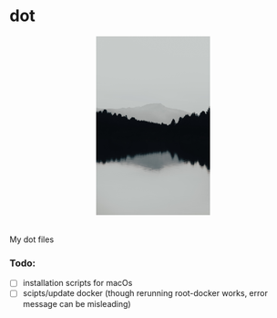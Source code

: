 # dot
<p align="center">
<img style="width:200px" src="https://github.com/somnek/dot/blob/main/source/gaspar-zaldo-mjF6GCSDKgU-unsplash.jpg"/>
</p>
<br/>
My dot files


### Todo:
- [ ] installation scripts for macOs
- [ ] scipts/update docker (though rerunning root-docker works, error message can be misleading)
